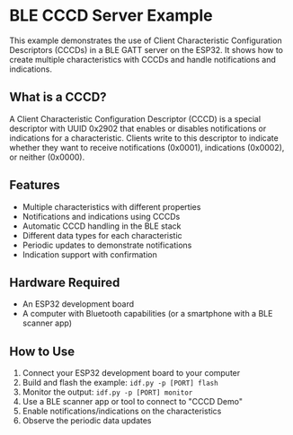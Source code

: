 # BLE CCCD Server Example

This example demonstrates the use of Client Characteristic Configuration Descriptors (CCCDs) in a BLE GATT server on the ESP32. It shows how to create multiple characteristics with CCCDs and handle notifications and indications.

## What is a CCCD?

A Client Characteristic Configuration Descriptor (CCCD) is a special descriptor with UUID 0x2902 that enables or disables notifications or indications for a characteristic. Clients write to this descriptor to indicate whether they want to receive notifications (0x0001), indications (0x0002), or neither (0x0000).

## Features

- Multiple characteristics with different properties
- Notifications and indications using CCCDs
- Automatic CCCD handling in the BLE stack
- Different data types for each characteristic
- Periodic updates to demonstrate notifications
- Indication support with confirmation

## Hardware Required

- An ESP32 development board
- A computer with Bluetooth capabilities (or a smartphone with a BLE scanner app)

## How to Use

1. Connect your ESP32 development board to your computer
2. Build and flash the example: `idf.py -p [PORT] flash`
3. Monitor the output: `idf.py -p [PORT] monitor`
4. Use a BLE scanner app or tool to connect to "CCCD Demo"
5. Enable notifications/indications on the characteristics
6. Observe the periodic data updates
